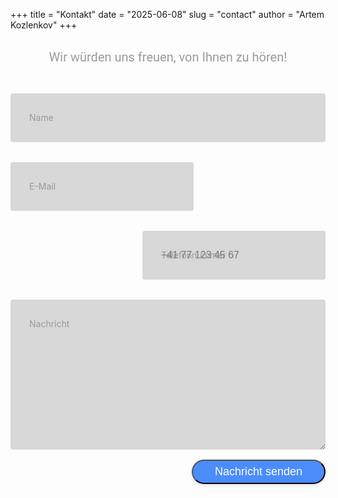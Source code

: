 +++
title = "Kontakt"
date = "2025-06-08"
slug = "contact"
author = "Artem Kozlenkov"
+++

<style>
h1 {
    font-family: 'Poppins', sans-serif, 'arial';
    font-weight: 600;
    font-size: 72px;
    color: #606060;
    text-align: center;
}

h4 {
    font-family: 'Roboto', sans-serif, 'arial';
    font-weight: 400;
    font-size: 20px;
    color: #9b9b9b;
    line-height: 1.5;
}

/* ///// inputs ///// */

input:focus ~ label,
textarea:focus ~ label,
input.has-content ~ label,
textarea.has-content ~ label {
    font-size: 0.75em;
    color: #525151;
    top: -5px;
    opacity: 0;
    pointer-events: none;
    -webkit-transition: all 0.225s ease;
    transition: all 0.225s ease;
}

.contact-styled-input {
    float: left;
    width: 293px;
    margin: 1rem 0;
    position: relative;
    border-radius: 4px;
}

@media only screen and (max-width: 768px){
    .contact-styled-input {
        width:100%;
    }
}

.contact-styled-input label {
    color: #999;
    padding: 1.3rem 30px 1rem 30px;
    position: absolute;
    top: 10px;
    left: 0;
    -webkit-transition: all 0.25s ease;
    transition: all 0.25s ease;
    pointer-events: none;
}

.contact-styled-input.contact-wide { 
    width: 650px;
    max-width: 100%;
}

.contact-input,
.contact-textarea {
    padding: 30px;
    border: 0;
    width: 100%;
    font-size: 1rem;
    background-color:rgb(216, 216, 216);
    color: #646464;
    border-radius: 4px;
}

.contact-input:focus,
.contact-textarea:focus { outline: 0; }

.contact-input:focus ~ span,
.contact-textarea:focus ~ span {
    width: 100%;
    -webkit-transition: all 0.075s ease;
    transition: all 0.075s ease;
}

.contact-textarea {
    width: 100%;
    min-height: 15em;
}

.contact-input-container {
    width: 650px;
    max-width: 100%;
    margin: 20px auto 25px auto;
}

.contact-submit-btn {
    float: right;
    padding: 7px 35px;
    border-radius: 60px;
    display: inline-block;
    background-color: #4b8cfb;
    color: white;
    font-size: 18px;
    cursor: pointer;
    box-shadow: 0 2px 5px 0 rgba(0,0,0,0.06),
              0 2px 10px 0 rgba(0,0,0,0.07);
    -webkit-transition: all 300ms ease;
    transition: all 300ms ease;
}

.contact-submit-btn:hover {
    transform: translateY(1px);
    box-shadow: 0 1px 1px 0 rgba(0,0,0,0.10),
              0 1px 1px 0 rgba(0,0,0,0.09);
}

@media (max-width: 768px) {
    .contact-submit-btn {
        width:100%;
        float: none;
        text-align:center;
    }
}

input[type=checkbox] + label {
  color: #ccc;
  font-style: italic;
} 

input[type=checkbox]:checked + label {
  color: #f00;
  font-style: normal;
}
</style>

<div class="contact-container">
  <div class="contact-row">
    <h4 style="text-align:center">Wir würden uns freuen, von Ihnen zu hören!</h4>
  </div>
  <form action="https://formspree.io/f/xanjeyzo" method="POST" class="contact-row contact-input-container" novalidate>
    <div class="contact-col-xs-12">
      <div class="contact-styled-input contact-wide">
        <input class="contact-input" type="text" name="name" required />
        <label>Name</label> 
      </div>
    </div>
    <div class="contact-col-md-6 contact-col-sm-12">
      <div class="contact-styled-input">
        <input class="contact-input" type="email" name="email" required />
        <label>E-Mail</label> 
      </div>
    </div>
    <div class="contact-col-md-6 contact-col-sm-12">
      <div class="contact-styled-input" style="float:right;">
        <input class="contact-input" type="tel" name="sender_phone" placeholder="+41 77 123 45 67" pattern="^\+?[0-9\s\-]{7,15}$" />
        <label>Telefonnummer</label> 
      </div>
    </div>
    <div class="contact-col-xs-12">
      <div class="contact-styled-input contact-wide">
        <textarea class="contact-textarea" name="message" required></textarea>
        <label>Nachricht</label>
      </div>
    </div>
    <div class="contact-col-xs-12">
      <button type="submit" class="contact-btn-lrg contact-submit-btn">Nachricht senden</button>
    </div>
  </form>
</div>

<script>
document.querySelectorAll('.contact-input, .contact-textarea').forEach(input => {
  function toggleHasContent() {
    if (input.value.length > 0) {
      input.classList.add('has-content');
    } else {
      input.classList.remove('has-content');
    }
  }
  input.addEventListener('input', toggleHasContent);
  toggleHasContent();
});
</script>